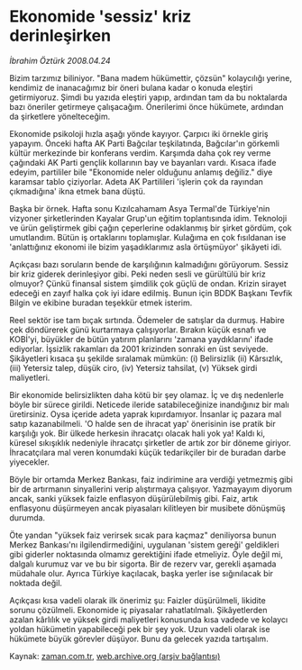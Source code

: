 # Ekonomide 'sessiz' kriz derinleşirken

*İbrahim Öztürk 2008.04.24*

<tr><td class="metin" colspan="2" style="padding-top: 20px; padding-left: 5px; padding-right: 10px;">Bizim tarzımız biliniyor. "Bana madem hükümettir, çözsün" kolaycılığı yerine, kendimiz de inanacağımız bir öneri bulana kadar o konuda eleştiri getirmiyoruz. Şimdi bu yazıda eleştiri yapıp, ardından tam da bu noktalarda bazı öneriler getirmeye çalışacağım. Önerilerimi önce hükümete, ardından da şirketlere yönelteceğim.</td></tr><tr><td class="metin" colspan="2" style="padding-top: 20px; padding-left: 5px; padding-right: 10px;"><p>Ekonomide psikoloji hızla aşağı yönde kayıyor. Çarpıcı iki örnekle giriş yapayım. Önceki hafta AK Parti Bağcılar teşkilatında, Bağcılar'ın görkemli kültür merkezinde bir konferans verdim. Karşımda daha çok rey verme çağındaki AK Parti gençlik kollarının bay ve bayanları vardı. Kısaca ifade edeyim, partililer bile "Ekonomide neler olduğunu anlamış değiliz." diye karamsar tablo çiziyorlar. Adeta AK Partilileri 'işlerin çok da rayından çıkmadığına' ikna etmek bana düştü. 
<p> Başka bir örnek. Hafta sonu Kızılcahamam Asya Termal'de Türkiye'nin vizyoner şirketlerinden Kayalar Grup'un eğitim toplantısında idim. Teknoloji ve ürün geliştirmek gibi çağın çeperlerine odaklanmış bir şirket gördüm, çok umutlandım. Bütün iş ortaklarını toplamışlar. Kulağıma en çok fısıldanan ise 'anlattığınız ekonomi ile bizim yaşadıklarımız asla örtüşmüyor' şikâyeti idi. 
<p> Açıkçası bazı soruların bende de karşılığının kalmadığını görüyorum. Sessiz bir kriz giderek derinleşiyor gibi. Peki neden sesli ve gürültülü bir kriz olmuyor? Çünkü finansal sistem şimdilik çok güçlü de ondan. Krizin sirayet edeceği en zayıf halka çok iyi idare edilmiş. Bunun için BDDK Başkanı Tevfik Bilgin ve ekibine buradan teşekkür etmek isterim.
<p> Reel sektör ise tam bıçak sırtında. Ödemeler de satışlar da durmuş. Habire çek döndürerek günü kurtarmaya çalışıyorlar. Bırakın küçük esnafı ve KOBİ'yi, büyükler de bütün yatırım planlarını 'zamana yaydıklarını' ifade ediyorlar. İşsizlik rakamları da 2001 krizinden sonraki en üst seviyede. Şikâyetleri kısaca şu şekilde sıralamak mümkün: (i) Belirsizlik (ii) Kârsızlık, (iii) Yetersiz talep, düşük ciro, (iv) Yetersiz tahsilat, (v) Yüksek girdi maliyetleri.
<p> Bir ekonomide belirsizlikten daha kötü bir şey olamaz. İç ve dış nedenlerle böyle bir sürece girildi. Neticede ileride satabileceğinize inandığınız bir malı üretirsiniz. Oysa içeride adeta yaprak kıpırdamıyor. İnsanlar iç pazara mal satıp kazanabilmeli. 'O halde sen de ihracat yap' önerisinin ise pratik bir karşılığı yok. Bir ülkede herkesin ihracatçı olacak hali yok ya! Kaldı ki, küresel sıkışıklık nedeniyle ihracatçı şirketler de artık zor bir döneme giriyor. İhracatçılara mal veren konumdaki küçük tedarikçiler bir de buradan darbe yiyecekler. 
<p> Böyle bir ortamda Merkez Bankası, faiz indirimine ara verdiği yetmezmiş gibi bir de artırmanın sinyallerini verip alıştırmaya çalışıyor. Yazmayayım diyorum ancak, sanki yüksek faizle enflasyon düşürülebilmiş gibi. Faiz, artık enflasyonu düşürmeyen ancak piyasaları kilitleyen bir musibete dönüşmüş durumda. 
<p> Öte yandan "yüksek faiz verirsek sıcak para kaçmaz" deniliyorsa bunun Merkez Bankası'nı ilgilendirmediğini, uygulanan 'sistem gereği' geldikleri gibi giderler noktasında olmamız gerektiğini ifade etmeliyiz. Öyle değil mi, dalgalı kurumuz var ve bu bir sigorta. Bir de rezerv var, gerekli aşamada müdahale olur. Ayrıca Türkiye kaçılacak, başka yerler ise sığınılacak bir noktada değil. 
<p> Açıkçası kısa vadeli olarak ilk önerimiz şu: Faizler düşürülmeli, likidite sorunu çözülmeli. Ekonomide iç piyasalar rahatlatılmalı. Şikâyetlerden azalan kârlılık ve yüksek girdi maliyetleri konusunda kısa vadede ve kolaycı yoldan hükümetin yapabileceği pek bir şey yok. Uzun vadeli olarak ise hükümete büyük görevler düşüyor. Bunu da gelecek yazıda tartışalım.<br/></p></p></p></p></p></p></p></p></td></tr>

Kaynak: [zaman.com.tr](http://zaman.com.tr/yazar.do?yazino=680546), [web.archive.org (arşiv bağlantısı)](http://web.archive.org/web/20080509113907/http://www.zaman.com.tr:80/yazar.do?yazino=680546)
